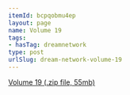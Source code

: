 ```yaml
---
itemId: bcpqobmu4ep
layout: page
name: Volume 19
tags:
- hasTag: dreamnetwork
type: post
urlSlug: dream-network-volume-19
---
```

<a href="../files/Volume_19.zip" download>Volume 19 (.zip file, 55mb)</a>